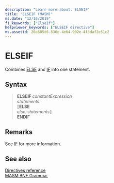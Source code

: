 ```yaml
---
description: "Learn more about: ELSEIF"
title: "ELSEIF (MASM)"
ms.date: "12/16/2019"
f1_keywords: ["ElseIf"]
helpviewer_keywords: ["ELSEIF directive"]
ms.assetid: 20a685d6-836e-4e64-902e-4f3daf2e51c2
---
```

# ELSEIF

Combines [ELSE](else-masm.md) and [IF](if-masm.md) into one statement.

## Syntax

> **ELSEIF** *constantExpression*\
> *statements*\
> ⟦**ELSE**\
> *else-statements*⟧\
> **ENDIF**

## Remarks

See [IF](if-masm.md) for more information.

## See also

[Directives reference](directives-reference.md)\
[MASM BNF Grammar](masm-bnf-grammar.md)
